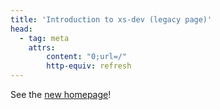 ```yaml
---
title: 'Introduction to xs-dev (legacy page)'
head:
  - tag: meta
    attrs:
        content: "0;url=/"
        http-equiv: refresh
---
```


See the [new homepage](/)!
